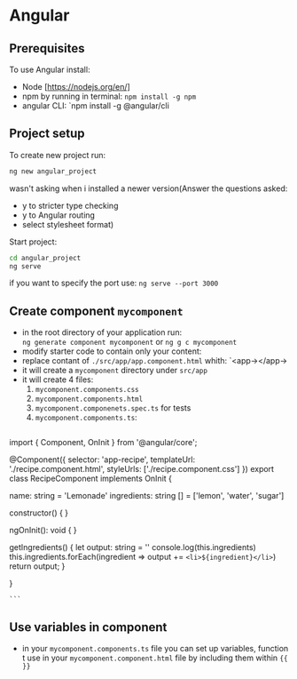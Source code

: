 # Angular

## Prerequisites
To use Angular install:
- Node [https://nodejs.org/en/]
- npm by running in terminal: `npm install -g npm`
- angular CLI: `npm install -g @angular/cli 


## Project setup
To create new project run:
```bash
ng new angular_project
```
wasn't asking when i installed a newer version(Answer the questions asked:
- y to stricter type checking
- y to Angular routing
- select stylesheet format)

Start project:
```bash
cd angular_project
ng serve
```
if you want to specify the port use:
`ng serve --port 3000`

## Create component `mycomponent`
- in the root directory of your application run:<br>
`ng generate component mycomponent` or `ng g c mycomponent`
- modify starter code to contain only your content:
- replace contant of `./src/app/app.component.html` whith:
`<app-<componentName>></app-<componentName>>
- it will create a `mycomponent` directory under `src/app`
- it will create 4 files:
    1. `mycomponent.components.css`
    2. `mycomponent.components.html`
    3. `mycomponent.componenets.spec.ts` for tests
    4. `mycomponent.components.ts`:
    ```bash
import { Component, OnInit } from '@angular/core';

@Component({
  selector: 'app-recipe',
  templateUrl: './recipe.component.html',
  styleUrls: ['./recipe.component.css']
})
export class RecipeComponent implements OnInit {

  name: string = 'Lemonade'
  ingredients: string [] = ['lemon', 'water', 'sugar']


  constructor() { }

  ngOnInit(): void {
  }

  getIngredients() {
    let output: string = ''
    console.log(this.ingredients)
    this.ingredients.forEach(ingredient => output += `<li>${ingredient}</li>`)
    return output;
  }

}

    ```


## Use variables in component
- in your `mycomponent.components.ts` file you can set up variables, function t use in your `mycomponent.component.html` file by including them within `{{ }}`


    
        
